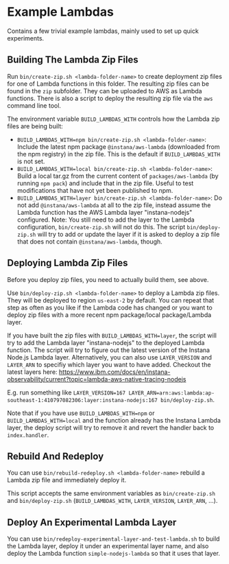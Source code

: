 Example Lambdas
===============

Contains a few trivial example lambdas, mainly used to set up quick experiments.


Building The Lambda Zip Files
-----------------------------

Run `bin/create-zip.sh <lambda-folder-name>` to create deployment zip files for one of Lambda functions in this folder. The resulting zip files can be found in the `zip` subfolder. They can be uploaded to AWS as Lambda functions. There is also a script to deploy the resulting zip file via the `aws` command line tool.

The environment variable `BUILD_LAMBDAS_WITH` controls how the Lambda zip files are being built:

- `BUILD_LAMBDAS_WITH=npm bin/create-zip.sh <lambda-folder-name>`: Include the latest npm package `@instana/aws-lambda` (downloaded from the npm registry) in the zip file. This is the default if `BUILD_LAMBDAS_WITH` is not set.
- `BUILD_LAMBDAS_WITH=local bin/create-zip.sh <lambda-folder-name>`: Build a local tar.gz from the current content of `packages/aws-lambda` (by running `npm pack`) and include that in the zip file. Useful to test modifications that have not yet been published to npm.
- `BUILD_LAMBDAS_WITH=layer bin/create-zip.sh <lambda-folder-name>`: Do not add `@instana/aws-lambda` at all to the zip file, instead assume the Lambda function has the AWS Lambda layer "instana-nodejs" configured. Note: You still need to add the layer to the Lambda configuration, `bin/create-zip.sh` will not do this. The script `bin/deploy-zip.sh` will try to add or update the layer if it is asked to deploy a zip file that does not contain `@instana/aws-lambda`, though.


Deploying Lambda Zip Files
--------------------------

Before you deploy zip files, you need to actually build them, see above.

Use `bin/deploy-zip.sh <lambda-folder-name>` to deploy a Lambda zip files. They will be deployed to region `us-east-2` by default. You can repeat that step as often as you like if the Lambda code has changed or you want to deploy zip files with a more recent npm package/local package/Lambda layer.

If you have built the zip files with `BUILD_LAMBDAS_WITH=layer`, the script will try to add the Lambda layer "instana-nodejs" to the deployed Lambda function. The script will try to figure out the latest version of the Instana Node.js Lambda layer. Alternatively, you can also use `LAYER_VERSION` and `LAYER_ARN` to specifiy which layer you want to have added. Checkout the latest layers here: https://www.ibm.com/docs/en/instana-observability/current?topic=lambda-aws-native-tracing-nodejs

E.g. run something like `LAYER_VERSION=167 LAYER_ARN=arn:aws:lambda:ap-southeast-1:410797082306:layer:instana-nodejs:167 bin/deploy-zip.sh`.

Note that if you have use `BUILD_LAMBDAS_WITH=npm` or `BUILD_LAMBDAS_WITH=local` and the function already has the Instana Lambda layer, the deploy script will try to remove it and revert the handler back to `index.handler`.

Rebuild And Redeploy
--------------------
You can use `bin/rebuild-redeploy.sh <lambda-folder-name>` rebuild a Lambda zip file and immediately deploy it.

This script accepts the same environment variables as `bin/create-zip.sh` and `bin/deploy-zip.sh` (`BUILD_LAMBDAS_WITH`, `LAYER_VERSION`, `LAYER_ARN`, ...).

Deploy An Experimental Lambda Layer
-----------------------------------

You can use `bin/redeploy-experimental-layer-and-test-lambda.sh` to build the Lambda layer, deploy it under an experimental layer name, and also deploy the Lambda function `simple-nodejs-lambda` so that it uses that layer.
